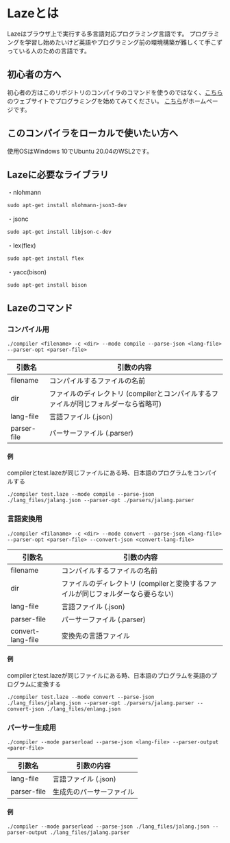 # Lazeとは
Lazeはブラウザ上で実行する多言語対応プログラミング言語です。
プログラミングを学習し始めたいけど英語やプログラミング前の環境構築が難しくて手こずっている人のための言語です。

## 初心者の方へ
初心者の方はこのリポジトリのコンパイラのコマンドを使うのではなく、[こちら](https://laze.ddns.net/editor)のウェブサイトでプログラミングを始めてみてください。
[こちら](https://laze.ddns.net)がホームページです。

## このコンパイラをローカルで使いたい方へ
使用OSはWindows 10でUbuntu 20.04のWSL2です。

## Lazeに必要なライブラリ
・nlohmann
```
sudo apt-get install nlohmann-json3-dev
```
・jsonc
```
sudo apt-get install libjson-c-dev
```
・lex(flex)
```
sudo apt-get install flex
```
・yacc(bison)
```
sudo apt-get install bison
```

## Lazeのコマンド

### コンパイル用

```
./compiler <filename> -c <dir> --mode compile --parse-json <lang-file> --parser-opt <parser-file>
```

| 引数名 | 引数の内容 |
| --- | --- |
| filename | コンパイルするファイルの名前 |
| dir | ファイルのディレクトリ (compilerとコンパイルするファイルが同じフォルダーなら省略可) |
| lang-file | 言語ファイル (.json) |
| parser-file | パーサーファイル (.parser) |

#### 例

compilerとtest.lazeが同じファイルにある時、日本語のプログラムをコンパイルする

```
./compiler test.laze --mode compile --parse-json ./lang_files/jalang.json --parser-opt ./parsers/jalang.parser
```

### 言語変換用

```
./compiler <filaname> -c <dir> --mode convert --parse-json <lang-file> --parser-opt <parser-file> --convert-json <convert-lang-file>
```

| 引数名 | 引数の内容 |
| ------ | ---- |
| filename | コンパイルするファイルの名前 |
| dir | ファイルのディレクトリ (compilerと変換するファイルが同じフォルダーなら要らない) |
| lang-file | 言語ファイル (.json) |
| parser-file | パーサーファイル (.parser) |
| convert-lang-file | 変換先の言語ファイル |

#### 例
  
compilerとtest.lazeが同じファイルにある時、日本語のプログラムを英語のプログラムに変換する

```
./compiler test.laze --mode convert --parse-json ./lang_files/jalang.json --parser-opt ./parsers/jalang.parser --convert-json ./lang_files/enlang.json
```

### パーサー生成用

```
./compiler --mode parserload --parse-json <lang-file> --parser-output <parer-file>
```

| 引数名 | 引数の内容 |
| --- | --- |
| lang-file | 言語ファイル (.json) |
| parser-file | 生成先のパーサーファイル |

#### 例

```
./compiler --mode parserload --parse-json ./lang_files/jalang.json --parser-output ./lang_files/jalang.parser
```
